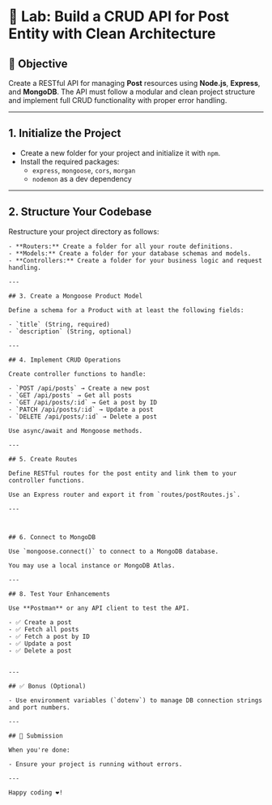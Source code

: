 # 🧪 Lab: Build a CRUD API for Post Entity with Clean Architecture

## 🎯 Objective

Create a RESTful API for managing **Post** resources using **Node.js**, **Express**, and **MongoDB**. The API must follow a modular and clean project structure and implement full CRUD functionality with proper error handling.

---

## 1. Initialize the Project

- Create a new folder for your project and initialize it with `npm`.
- Install the required packages:
  - `express`, `mongoose`, `cors`, `morgan`
  - `nodemon` as a dev dependency

---

## 2. Structure Your Codebase

Restructure your project directory as follows:

```
- **Routers:** Create a folder for all your route definitions.
- **Models:** Create a folder for your database schemas and models.
- **Controllers:** Create a folder for your business logic and request handling.

---

## 3. Create a Mongoose Product Model

Define a schema for a Product with at least the following fields:

- `title` (String, required)
- `description` (String, optional)

---

## 4. Implement CRUD Operations

Create controller functions to handle:

- `POST /api/posts` → Create a new post
- `GET /api/posts` → Get all posts
- `GET /api/posts/:id` → Get a post by ID
- `PATCH /api/posts/:id` → Update a post
- `DELETE /api/posts/:id` → Delete a post

Use async/await and Mongoose methods.

---

## 5. Create Routes

Define RESTful routes for the post entity and link them to your controller functions.

Use an Express router and export it from `routes/postRoutes.js`.

---



## 6. Connect to MongoDB

Use `mongoose.connect()` to connect to a MongoDB database.

You may use a local instance or MongoDB Atlas.

---

## 8. Test Your Enhancements

Use **Postman** or any API client to test the API.

- ✅ Create a post
- ✅ Fetch all posts
- ✅ Fetch a post by ID
- ✅ Update a post
- ✅ Delete a post


---

## ✅ Bonus (Optional)

- Use environment variables (`dotenv`) to manage DB connection strings and port numbers.

---

## 🏁 Submission

When you're done:

- Ensure your project is running without errors.

---

Happy coding ❤️!
```
